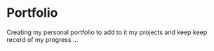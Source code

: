 # Portfolio

Creating my personal portfolio to add to it my projects and keep keep record of my progress ...
